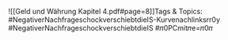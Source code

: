
![[Geld und Währung Kapitel 4.pdf#page=8]]Tags & Topics:
   #NegativerNachfrageschockverschiebtdieIS-Kurvenachlinksrr0y
   #NegativerNachfrageschockverschiebtdieIS
   #𝜋0PCmit𝜋e=𝜋0𝜋